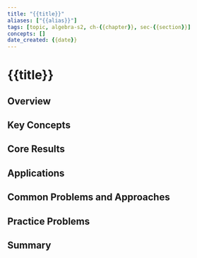 ```yaml
---
title: "{{title}}"
aliases: ["{{alias}}"]
tags: [topic, algebra-s2, ch-{{chapter}}, sec-{{section}}]
concepts: []
date_created: {{date}}
---
```


# {{title}}

## Overview
<!-- Brief overview of the topic -->

## Key Concepts
<!-- List of key concepts with brief descriptions and links -->

## Core Results
<!-- Important theorems, lemmas, etc. with links -->

## Applications
<!-- How and where this topic is applied -->

## Common Problems and Approaches
<!-- Typical problem patterns and solution strategies -->

## Practice Problems
<!-- Curated list of practice problems related to this topic -->

## Summary
<!-- Concise summary of the most important points -->
